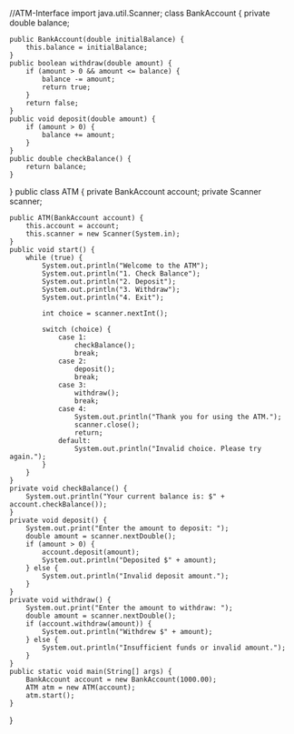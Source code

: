 //ATM-Interface
import java.util.Scanner;
class BankAccount {
    private double balance;

    public BankAccount(double initialBalance) {
        this.balance = initialBalance;
    }
    public boolean withdraw(double amount) {
        if (amount > 0 && amount <= balance) {
            balance -= amount;
            return true;
        }
        return false;
    }
    public void deposit(double amount) {
        if (amount > 0) {
            balance += amount;
        }
    }
    public double checkBalance() {
        return balance;
    }
}
public class ATM {
    private BankAccount account;
    private Scanner scanner;

    public ATM(BankAccount account) {
        this.account = account;
        this.scanner = new Scanner(System.in);
    }
    public void start() {
        while (true) {
            System.out.println("Welcome to the ATM");
            System.out.println("1. Check Balance");
            System.out.println("2. Deposit");
            System.out.println("3. Withdraw");
            System.out.println("4. Exit");

            int choice = scanner.nextInt();

            switch (choice) {
                case 1:
                    checkBalance();
                    break;
                case 2:
                    deposit();
                    break;
                case 3:
                    withdraw();
                    break;
                case 4:
                    System.out.println("Thank you for using the ATM.");
                    scanner.close();
                    return;
                default:
                    System.out.println("Invalid choice. Please try again.");
            }
        }
    }
    private void checkBalance() {
        System.out.println("Your current balance is: $" + account.checkBalance());
    }
    private void deposit() {
        System.out.print("Enter the amount to deposit: ");
        double amount = scanner.nextDouble();
        if (amount > 0) {
            account.deposit(amount);
            System.out.println("Deposited $" + amount);
        } else {
            System.out.println("Invalid deposit amount.");
        }
    }
    private void withdraw() {
        System.out.print("Enter the amount to withdraw: ");
        double amount = scanner.nextDouble();
        if (account.withdraw(amount)) {
            System.out.println("Withdrew $" + amount);
        } else {
            System.out.println("Insufficient funds or invalid amount.");
        }
    }
    public static void main(String[] args) {
        BankAccount account = new BankAccount(1000.00); 
        ATM atm = new ATM(account); 
        atm.start();
    }
}
